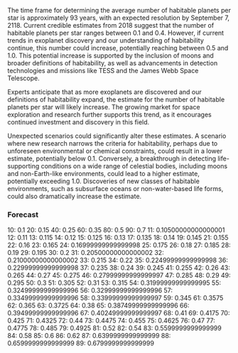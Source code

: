 The time frame for determining the average number of habitable planets per star is approximately 93 years, with an expected resolution by September 7, 2118. Current credible estimates from 2018 suggest that the number of habitable planets per star ranges between 0.1 and 0.4. However, if current trends in exoplanet discovery and our understanding of habitability continue, this number could increase, potentially reaching between 0.5 and 1.0. This potential increase is supported by the inclusion of moons and broader definitions of habitability, as well as advancements in detection technologies and missions like TESS and the James Webb Space Telescope.

Experts anticipate that as more exoplanets are discovered and our definitions of habitability expand, the estimate for the number of habitable planets per star will likely increase. The growing market for space exploration and research further supports this trend, as it encourages continued investment and discovery in this field.

Unexpected scenarios could significantly alter these estimates. A scenario where new research narrows the criteria for habitability, perhaps due to unforeseen environmental or chemical constraints, could result in a lower estimate, potentially below 0.1. Conversely, a breakthrough in detecting life-supporting conditions on a wide range of celestial bodies, including moons and non-Earth-like environments, could lead to a higher estimate, potentially exceeding 1.0. Discoveries of new classes of habitable environments, such as subsurface oceans or non-water-based life forms, could also dramatically increase the estimate.

### Forecast

10: 0.1
20: 0.15
40: 0.25
60: 0.35
80: 0.5
90: 0.7
11: 0.10500000000000001
12: 0.11
13: 0.115
14: 0.12
15: 0.125
16: 0.13
17: 0.135
18: 0.14
19: 0.145
21: 0.155
22: 0.16
23: 0.165
24: 0.16999999999999998
25: 0.175
26: 0.18
27: 0.185
28: 0.19
29: 0.195
30: 0.2
31: 0.20500000000000002
32: 0.21000000000000002
33: 0.215
34: 0.22
35: 0.22499999999999998
36: 0.22999999999999998
37: 0.235
38: 0.24
39: 0.245
41: 0.255
42: 0.26
43: 0.265
44: 0.27
45: 0.275
46: 0.27999999999999997
47: 0.285
48: 0.29
49: 0.295
50: 0.3
51: 0.305
52: 0.31
53: 0.315
54: 0.31999999999999995
55: 0.32499999999999996
56: 0.32999999999999996
57: 0.33499999999999996
58: 0.33999999999999997
59: 0.345
61: 0.3575
62: 0.365
63: 0.3725
64: 0.38
65: 0.38749999999999996
66: 0.39499999999999996
67: 0.40249999999999997
68: 0.41
69: 0.4175
70: 0.425
71: 0.4325
72: 0.44
73: 0.4475
74: 0.455
75: 0.4625
76: 0.47
77: 0.4775
78: 0.485
79: 0.4925
81: 0.52
82: 0.54
83: 0.5599999999999999
84: 0.58
85: 0.6
86: 0.62
87: 0.6399999999999999
88: 0.6599999999999999
89: 0.6799999999999999